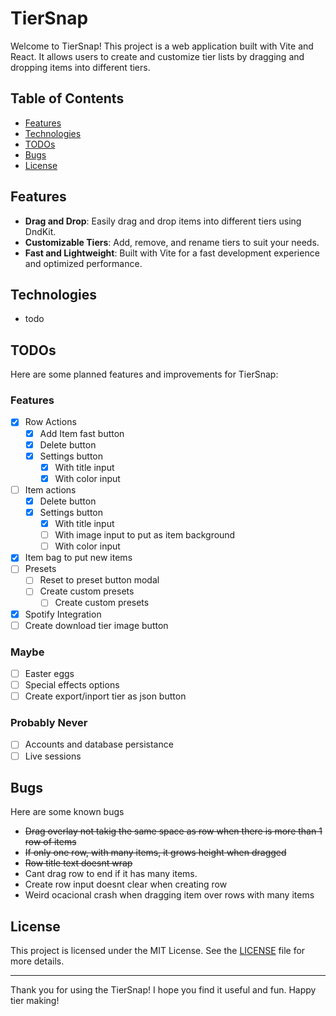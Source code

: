 # TierSnap

Welcome to TierSnap! This project is a web application built with Vite and React. It allows users to create and customize tier lists by dragging and dropping items into different tiers.

## Table of Contents

- [Features](#features)
- [Technologies](#technologies)
- [TODOs](#todos)
- [Bugs](#bugs)
- [License](#license)

## Features

- **Drag and Drop**: Easily drag and drop items into different tiers using DndKit.
- **Customizable Tiers**: Add, remove, and rename tiers to suit your needs.
- **Fast and Lightweight**: Built with Vite for a fast development experience and optimized performance.

## Technologies

- todo

## TODOs

Here are some planned features and improvements for TierSnap:

### Features

- [x] Row Actions
  - [x] Add Item fast button
  - [x] Delete button
  - [x] Settings button
    - [x] With title input
    - [x] With color input
- [ ] Item actions
  - [x] Delete button
  - [x] Settings button
    - [x] With title input
    - [ ] With image input to put as item background
    - [ ] With color input
- [x] Item bag to put new items
- [ ] Presets
  - [ ] Reset to preset button modal
  - [ ] Create custom presets
    - [ ] Create custom presets
- [x] Spotify Integration
- [ ] Create download tier image button

### Maybe

- [ ] Easter eggs
- [ ] Special effects options
- [ ] Create export/inport tier as json button

### Probably Never

- [ ] Accounts and database persistance
- [ ] Live sessions

## Bugs

Here are some known bugs

- ~~Drag overlay not takig the same space as row when there is more than 1 row of items~~
- ~~If only one row, with many items, it grows height when dragged~~
- ~~Row title text doesnt wrap~~
- Cant drag row to end if it has many items.
- Create row input doesnt clear when creating row
- Weird ocacional crash when dragging item over rows with many items

## License

This project is licensed under the MIT License. See the [LICENSE](LICENSE) file for more details.

---

Thank you for using the TierSnap! I hope you find it useful and fun. Happy tier making!
